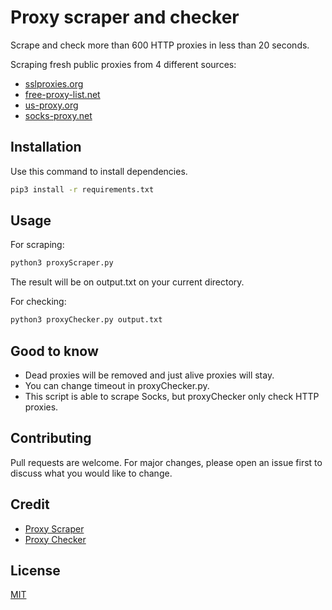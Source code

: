 # Proxy scraper and checker 

Scrape and check more than 600 HTTP proxies in less than 20 seconds.

Scraping fresh public proxies from 4 different sources:

* [sslproxies.org](http://sslproxies.org)
* [free-proxy-list.net](http://free-proxy-list.net)
* [us-proxy.org](http://us-proxy.org)
* [socks-proxy.net](http://socks-proxy.net)


## Installation

Use this command to install dependencies.


```bash
pip3 install -r requirements.txt
```

## Usage

For scraping:

```bash
python3 proxyScraper.py
```

The result will be on output.txt on your current directory.

For checking:

```bash
python3 proxyChecker.py output.txt
```

## Good to know
* Dead proxies will be removed and just alive proxies will stay.
* You can change timeout in proxyChecker.py.
* This script is able to scrape Socks, but proxyChecker only check HTTP proxies.

## Contributing
Pull requests are welcome. For major changes, please open an issue first to discuss what you would like to change.

## Credit
* [Proxy Scraper](https://github.com/Abigdog4/ProxyScrapper)
* [Proxy Checker](https://github.com/byRo0t96/proxy_checker)

## License
[MIT](https://choosealicense.com/licenses/mit/)
